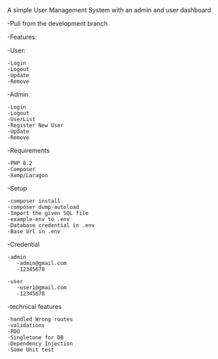 A simple User Management System with an admin and user dashboard

-Pull from the development branch 

-Features:
  
  -User:
    
    -Login
    -Logout
    -Update
    -Remove

  -Admin
    
    -Login
    -Logout
    -UserList
    -Register New User
    -Update
    -Remove
 
  -Requirements 

    -PHP 8.2
    -Composer
    -Xamp/Laragon

  -Setup

    -composer install
    -composer dump-autoload
    -Import the given SQL file
    -example-env to .env
    -Database credential in .env
    -Base Url in .env
 
  -Credential

    -admin
       -admin@gmail.com 
       -12345678

    -user
       -user1@gmail.com
       -12345678

 -technical features
    
    -handled Wrong routes
    -validations
    -PDO
    -Singletone for DB
    -Dependency Injection
    -Some Unit test
    

 